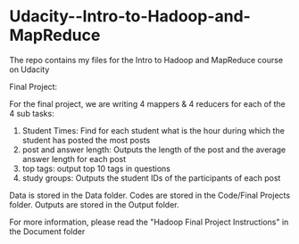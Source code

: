 # Udacity--Intro-to-Hadoop-and-MapReduce
The repo contains my files for the Intro to Hadoop and MapReduce course on Udacity

Final Project: 

For the final project, we are writing 4 mappers & 4 reducers for each of the 4 sub tasks: <br>
1. Student Times: Find for each student what is the hour during which the student has posted the most posts <br>
2. post and answer length: Outputs the length of the post and the average answer length for each post <br>
3. top tags: output top 10 tags in questions<br>
4. study groups: Outputs the student IDs of the participants of each post<br>

Data is stored in the Data folder.
Codes are stored in the Code/Final Projects folder. 
Outputs are stored in the Output folder. 

For more information, please read the "Hadoop Final Project Instructions" in the Document folder


